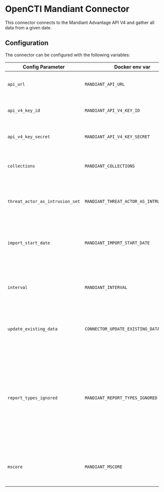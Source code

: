 # OpenCTI Mandiant Connector

This connector connects to the Mandiant Advantage API V4 and gather all data from a given date.

## Configuration

The connector can be configured with the following variables:

| Config Parameter | Docker env var | Default | Description |
| ---------------------------- | ---------------------------------------- | --------------------------------------------------- | --------------------------------------------------------------------------------------------------------- |
| `api_url` | `MANDIANT_API_URL` | `https://api.intelligence.mandiant.com` | The base URL for the Mandiant API. |
| `api_v4_key_id` | `MANDIANT_API_V4_KEY_ID` | `ChangeMe` | The Mandiant API client ID. |
| `api_v4_key_secret` | `MANDIANT_API_V4_KEY_SECRET` | `ChangeMe` | The Mandiant API client secret. |
| `collections` | `MANDIANT_COLLECTIONS` | `actor,malware,indicator,vulnerability,report` | Specify what Collections you want to pull. |
| `threat_actor_as_intrusion_set` | `MANDIANT_THREAT_ACTOR_AS_INTRUSION_SET` | `true` | If true, then threat actors will be added to intrusion set. |
| `import_start_date` | `MANDIANT_IMPORT_START_DATE` | `2023-02-03` | The Mandiant API limits the import start date to be 90 days. |
| `interval` | `MANDIANT_INTERVAL` | `60` | In minutes, the amount of time between each run of the connector. |
| `update_existing_data` | `CONNECTOR_UPDATE_EXISTING_DATA` | `false` | If true, then the connector will update existing data. |
| `report_types_ignored` | `MANDIANT_REPORT_TYPES_IGNORED` | `Vulnerability Report` | This ignores certain report types, the amount of reports daily and the amount of repetitive software creating extensive delay processing reports. |
| `mscore` | `MANDIANT_MSCORE` | `0` | Defines the minimum Indicator Confidence Score to return. |